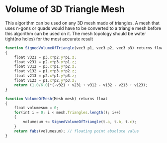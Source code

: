 Volume of 3D Triangle Mesh
===============

This algorithm can be used on any 3D mesh made of triangles.
A mesh that uses n-gons or quads would have to be converted to a triangle mesh before this algorithm can be used on it.
The mesh topology should be water tight(no holes) for the most accurate result

```typescript
function SignedVolumeOfTriangle(vec3 p1, vec3 p2, vec3 p3) returns float
{
    float v321 = p3.x*p2.y*p1.z;
    float v231 = p2.x*p3.y*p1.z;
    float v312 = p3.x*p1.y*p2.z;
    float v132 = p1.x*p3.y*p2.z;
    float v213 = p2.x*p1.y*p3.z;
    float v123 = p1.x*p2.y*p3.z;
    return (1.0/6.0)*(-v321 + v231 + v312 - v132 - v213 + v123);
}

function VolumeOfMesh(Mesh mesh) returns float
{
    float volumesum = 0;
    for(int i = 0; i < mesh.Triangles.length(); i++)
    {
        volumesum += SignedVolumeOfTriangle(t.a, t.b, t.c);
    }
    return fabs(volumesum); // floating point absolute value
}
```
